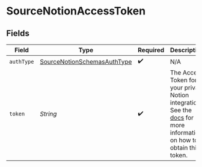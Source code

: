 # SourceNotionAccessToken


## Fields

| Field                                                                                                                                                                                                                          | Type                                                                                                                                                                                                                           | Required                                                                                                                                                                                                                       | Description                                                                                                                                                                                                                    |
| ------------------------------------------------------------------------------------------------------------------------------------------------------------------------------------------------------------------------------ | ------------------------------------------------------------------------------------------------------------------------------------------------------------------------------------------------------------------------------ | ------------------------------------------------------------------------------------------------------------------------------------------------------------------------------------------------------------------------------ | ------------------------------------------------------------------------------------------------------------------------------------------------------------------------------------------------------------------------------ |
| `authType`                                                                                                                                                                                                                     | [SourceNotionSchemasAuthType](../../models/shared/SourceNotionSchemasAuthType.md)                                                                                                                                              | :heavy_check_mark:                                                                                                                                                                                                             | N/A                                                                                                                                                                                                                            |
| `token`                                                                                                                                                                                                                        | *String*                                                                                                                                                                                                                       | :heavy_check_mark:                                                                                                                                                                                                             | The Access Token for your private Notion integration. See the <a href='https://docs.airbyte.com/integrations/sources/notion#step-1-create-an-integration-in-notion'>docs</a> for more information on how to obtain this token. |